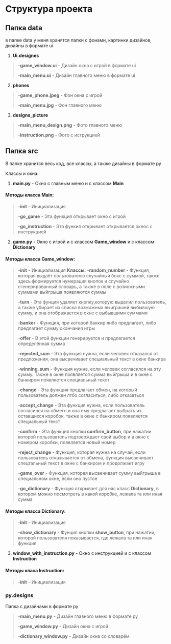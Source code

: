 # Структура проекта

## Папка data
в папке data у меня хранятся папки
с фонами, картинки дизайнов, дизайны в формате ui
1.  **Ui.designes**
>-**game_window.ui** - Дизайн окна с игрой в формате ui
>
>-**main_menu.ui** - Дизайн главного меню в формате ui
2.  **phones**
>-**game_phone.jpeg** - Фон окна с игрой
>
>-**main_menu.jpg** - Фон главного меню
3.  **designs_picture**
>-**main_menu_design.png** - Фото главного меню
>
>-**instruction.png** - Фото с иструкцией
## Папка src
В папке хранится весь код, все классы, а также дизайны в формате py

Классы и окна:
1.  **main.py** - Окно с главным меню и с классом **Main**
####   Методы класса Main:
>-**__init__** - Инициализация
>
>-**go_game** - Эта функция открывает окно с игрой
>
>-**go_instruction** - Эта функия открывает открывается окнос с инструкцией
2.  **game.py** - Окно с игрой и с классом **Game_window** и с классом **Dictionary**
####   Методы класса Game_window:
>-**__init__** - Инициализация
**Классы:**
>-**random_number** - Функция, которая выдаёт пользователю случайный бокс с суммой, также здесь формируется нумерация кнопок и случайно сгенерированный словарь, а  также в поле с возиожными суммами выйгрыша появляются суммы
>
>-**turn** - Эта фунция удаляет кнопку,которую выделил пользователь, а также убирает из списка возможных выиграшей выбывшую сумму, и она отображается в окне с выбывшими суммами
>
>-**banker** - Функция, при которой банкир либо предлагает, либо предлагает сумму окончания игры
>
>-**offer** - В этой функции генерируется и предлагается определённая сумма
>
>-**rejected_sum** - Эта функция нужна, если человек отказался от предложения, она высвечивает специальный текст в окне банкира
>
>-**winning_sum** - Функция нужна, если человек согласился на эту сумму. Также в окне появляется сумма выйгрыша и в окне с банкиром появляется специальный текст
>
>-**change** - Эта функция предлагает обмен, на который пользователь должен лтбо согласиться, либо отказаться
>
>-**accept_change** - Эта функция нужна, если пользователь согласился на обмегн и она ему предлагает выбрать из оставшихся коробок, также в окне с банкиром появляется специальный текст
>
>-**confirm** - Эта функция кнопки **confirm_button**, при нажатии которой пользователь подтверждает свой выбор и в окне с номером коробки, появляется новый номер
>
>-**reject_change** - Функция, которая нужна на случай, если пользователь отказывается от обмена, функция высвечивает спецтальный текст в окне с банкиром и продолжает игру
>
>-**game_over** - Функция, которая высвечивает сумму выйгрыша в специальном окне, если оно пустое
>
>-**go_dictionary** - Функция открывает для нас класс **Dictionary**, в котором можно посмотреть в какой коробке, лежала та или иная сумма
####   Методы класса Dictionary:
>-**__init__** - Инициализация
>
>-**show_dictionary** - Фунция кнопки **show_button**, при нажатии, которой пользователя показывается, где лежала та или иная функция
3.  **window_with_instruction.py** - Окно с инструкцией и с классом **Instruction**
####  Методы класа Instruction:
>-**__init__** - Инициализация
### py.designs
Папка с дизайнами в формате py
>-**main_menu.py** - Дизайн главного меню в формате py
>
>-**game_window.py** - Дизайн окна с игрой
>
>-**dictionary_window.py** - Дизайн окна со словарём
